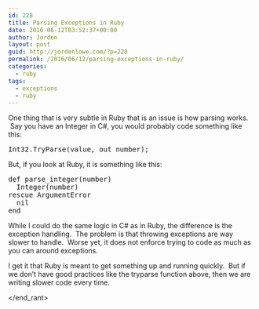 ```yaml
---
id: 228
title: Parsing Exceptions in Ruby
date: 2016-06-12T03:52:37+00:00
author: Jorden
layout: post
guid: http://jordenlowe.com/?p=228
permalink: /2016/06/12/parsing-exceptions-in-ruby/
categories:
  - ruby
tags:
  - exceptions
  - ruby
---
```

One thing that is very subtle in Ruby that is an issue is how parsing works.  Say you have an Integer in C#, you would probably code something like this:

<pre class="lang:c# decode:true ">Int32.TryParse(value, out number);</pre>

But, if you look at Ruby, it is something like this:

<pre class="lang:ruby decode:true">def parse_integer(number) 
  Integer(number) 
rescue ArgumentError 
  nil 
end</pre>

While I could do the same logic in C# as in Ruby, the difference is the exception handling.  The problem is that throwing exceptions are way slower to handle.  Worse yet, it does not enforce trying to code as much as you can around exceptions.

I get it that Ruby is meant to get something up and running quickly.  But if we don&#8217;t have good practices like the tryparse function above, then we are writing slower code every time.

</end_rant>